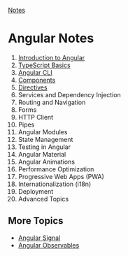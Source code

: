 [Notes](/index.md)

# Angular Notes

1. [Introduction to Angular](/angular/introduction/introduction.md)
2. [TypeScript Basics](/angular/typescript-basics/typescript-basics.md)
3. [Angular CLI](/angular/angular-cli/angular-cli.md)
4. [Components](/angular/components/components.md)
5. [Directives](/angular/directives/directives.md)
6. Services and Dependency Injection
7. Routing and Navigation
8. Forms
9. HTTP Client
10. Pipes
11. Angular Modules
12. State Management
13. Testing in Angular
14. Angular Material
15. Angular Animations
16. Performance Optimization
17. Progressive Web Apps (PWA)
18. Internationalization (i18n)
19. Deployment
20. Advanced Topics

## More Topics
- [Angular Signal](/angular/signal.md)
- [Angular Observables](/angular/signal.md)